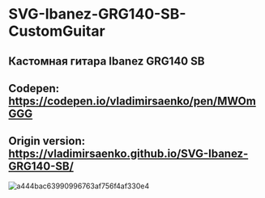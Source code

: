 # SVG-Ibanez-GRG140-SB-CustomGuitar

## Кастомная гитара Ibanez GRG140 SB

## Codepen: https://codepen.io/vladimirsaenko/pen/MWOmGGG

## Origin version: https://vladimirsaenko.github.io/SVG-Ibanez-GRG140-SB/

![a444bac63990996763af756f4af330e4](https://user-images.githubusercontent.com/56477695/153446978-4cb5e891-41f7-4cd3-8cad-c427d01c022e.jpg)
